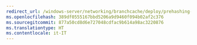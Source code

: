 ```yaml
---
redirect_url: /windows-server/networking/branchcache/deploy/prehashing-and-preloading
ms.openlocfilehash: 389df0555167bbd5206a9d9460f094b02af2c376
ms.sourcegitcommit: 877a50cd8d6e727048cdfac9b614a98ac3220876
ms.translationtype: HT
ms.contentlocale: it-IT
---
```

